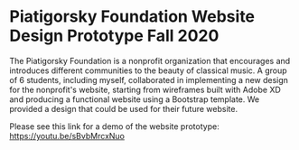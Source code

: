 # Piatigorsky Foundation Website Design Prototype Fall 2020

The Piatigorsky Foundation is a nonprofit organization that encourages and introduces different communities to the beauty of classical music. A group of 6 students, including myself, collaborated in implementing a new design for the nonprofit's website, starting from wireframes built with Adobe XD and producing a functional website using a Bootstrap template. We provided a design that could be used for their future website.

Please see this link for a demo of the website prototype: https://youtu.be/sBvbMrcxNuo
